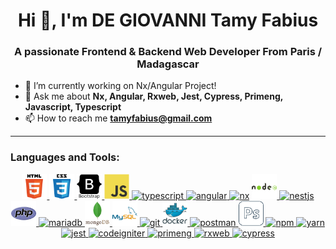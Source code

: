 <h1 align="center">Hi 👋, I'm DE GIOVANNI Tamy Fabius</h1>
<h3 align="center">A passionate Frontend & Backend Web Developer From Paris / Madagascar</h3>


- 🔭 I’m currently working on Nx/Angular Project!
- 💬 Ask me about **Nx, Angular, Rxweb, Jest, Cypress, Primeng, Javascript, Typescript**
- 📫 How to reach me **tamyfabius@gmail.com**

<hr clear="right"/>

<h3 align="left">Languages and Tools:</h3>
<p align="center">
<a href="https://www.w3.org/html/" target="_blank" rel="noreferrer"> <img src="https://raw.githubusercontent.com/devicons/devicon/master/icons/html5/html5-original-wordmark.svg" alt="html5" width="40" height="40"/> </a>
<a href="https://www.w3schools.com/css/" target="_blank" rel="noreferrer"> <img src="https://raw.githubusercontent.com/devicons/devicon/master/icons/css3/css3-original-wordmark.svg" alt="css3" width="40" height="40"/> </a>
<a href="https://getbootstrap.com" target="_blank" rel="noreferrer"> <img src="https://raw.githubusercontent.com/devicons/devicon/master/icons/bootstrap/bootstrap-plain-wordmark.svg" alt="bootstrap" width="40" height="40"/> </a> 
<a href="https://developer.mozilla.org/en-US/docs/Web/JavaScript" target="_blank" rel="noreferrer"> <img src="https://raw.githubusercontent.com/devicons/devicon/master/icons/javascript/javascript-original.svg" alt="javascript" width="40" height="40"/> </a> 
<a href="https://www.typescriptlang.org" target="_blank" rel="noreferrer"> <img src='https://cdn.jsdelivr.net/gh/devicons/devicon@master/icons/typescript/typescript-original.svg' alt="typescript" width="40" height="40"/> </a>
<a href="https://angular.dev" target="_blank" rel="noreferrer"> <img src='https://cdn-images-1.medium.com/v2/resize:fit:184/1*uJa0SU-F2NXVKhHTbP1HBw@2x.png'  alt="angular" width="40" height="40"/> </a>
<a alt="Nx logo" href="https://nx.dev" target="_blank" rel="noreferrer"><img src="https://raw.githubusercontent.com/nrwl/nx/master/images/nx-logo.png" alt="nx" width="40"></a>
<a href="https://nodejs.org" target="_blank" rel="noreferrer"> <img src="https://raw.githubusercontent.com/devicons/devicon/master/icons/nodejs/nodejs-original-wordmark.svg" alt="nodejs" width="40" height="40"/> </a>
<a href="https://nestjs.com" target="_blank" rel="noreferrer"> <img src='https://cdn.jsdelivr.net/gh/devicons/devicon@master/icons/nestjs/nestjs-plain-wordmark.svg'  alt="nestjs" width="45"/> </a>
<a href="https://www.php.net" target="_blank" rel="noreferrer"> <img src="https://raw.githubusercontent.com/devicons/devicon/master/icons/php/php-original.svg" alt="php" width="40" height="40"/> </a>
<a href="https://mariadb.org/" target="_blank" rel="noreferrer"> <img src="https://www.vectorlogo.zone/logos/mariadb/mariadb-icon.svg" alt="mariadb" width="40" height="40"/> </a>
<a href="https://www.mongodb.com/" target="_blank" rel="noreferrer"> <img src="https://raw.githubusercontent.com/devicons/devicon/master/icons/mongodb/mongodb-original-wordmark.svg" alt="mongodb" width="40" height="40"/> </a>
<a href="https://www.mysql.com/" target="_blank" rel="noreferrer"> <img src="https://raw.githubusercontent.com/devicons/devicon/master/icons/mysql/mysql-original-wordmark.svg" alt="mysql" width="40" height="40"/> </a>
<a href="https://git-scm.com/" target="_blank" rel="noreferrer"> <img src="https://www.vectorlogo.zone/logos/git-scm/git-scm-icon.svg" alt="git" width="40" height="40"/> </a>
<a href="https://www.docker.com/" target="_blank" rel="noreferrer"> <img src="https://raw.githubusercontent.com/devicons/devicon/master/icons/docker/docker-original-wordmark.svg" alt="docker" width="40" height="40"/> </a>
<a href="https://postman.com" target="_blank" rel="noreferrer"> <img src="https://www.vectorlogo.zone/logos/getpostman/getpostman-icon.svg" alt="postman" width="40" height="40"/> </a>
<a href="https://www.photoshop.com/en" target="_blank" rel="noreferrer"> <img src="https://raw.githubusercontent.com/devicons/devicon/master/icons/photoshop/photoshop-line.svg" alt="photoshop" width="40" height="40"/> </a>
<a href="https://www.npmjs.com" target="_blank" rel="noreferrer"> <img src='https://cdn.jsdelivr.net/gh/devicons/devicon@master/icons/npm/npm-original-wordmark.svg' alt="npm" width="40" height="40"/> </a>
<a href="https://yarnpkg.com/getting-started" target="_blank" rel="noreferrer"> <img src='https://cdn.jsdelivr.net/gh/devicons/devicon@master/icons/yarn/yarn-original.svg' alt="yarn" width="40" height="40"/> </a>
<a href="https://jestjs.io" target="_blank" rel="noreferrer"> <img src='https://cdn.jsdelivr.net/gh/devicons/devicon@master/icons/jest/jest-plain.svg'  alt="jest" width="40" height="40"/> </a>
<a href="https://codeigniter.com" target="_blank" rel="noreferrer"> <img src='https://cdn.jsdelivr.net/gh/devicons/devicon@master/icons/codeigniter/codeigniter-plain.svg'  alt="codeigniter" width="40" height="40"/> </a>
<a href="https://primeng.org/installation" target="_blank" rel="noreferrer"> <img src='https://miro.medium.com/v2/resize:fit:866/format:webp/1*qyGXPQTGm8T8JSI4tEVOqA.png'  alt="primeng" width="40" height="40"/> </a>
<a href="https://rxweb.io" target="_blank" rel="noreferrer"> <img src='https://rxweb.wpenginepowered.com/wp-content/uploads/2020/02/Header-Logo.svg'  alt="rxweb" width="40" height="40"/> </a>
<a href="https://www.cypress.io" target="_blank" rel="noreferrer"> <img src='https://img.emg-services.net/educations/education1884631/cypress_logo_social.png' alt="cypress" width="40" height="40"/> </a>
</p>
<!--
**tamyfabius/tamyfabius** is a ✨ _special_ ✨ repository because its `README.md` (this file) appears on your GitHub profile.

Here are some ideas to get you started:

- 🔭 I’m currently working on ...
- 🌱 I’m currently learning ...
- 👯 I’m looking to collaborate on ...
- 🤔 I’m looking for help with ...
- 💬 Ask me about ...
- 📫 How to reach me: ...
- 😄 Pronouns: ...
- ⚡ Fun fact: ...
-->
